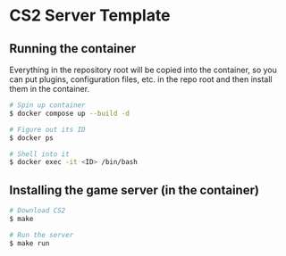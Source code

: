 # CS2 Server Template

## Running the container

Everything in the repository root will be copied into the container, so you can put plugins,
configuration files, etc. in the repo root and then install them in the container.

```sh
# Spin up container
$ docker compose up --build -d

# Figure out its ID
$ docker ps

# Shell into it
$ docker exec -it <ID> /bin/bash
```

## Installing the game server (in the container)

```sh
# Download CS2
$ make

# Run the server
$ make run
```
